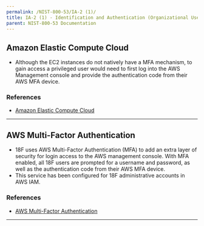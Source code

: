 ```yaml
---
permalink: /NIST-800-53/IA-2 (1)/
title: IA-2 (1) - Identification and Authentication (Organizational Users) | Network Access to Privileged Accounts
parent: NIST-800-53 Documentation
---
```


## Amazon Elastic Compute Cloud
- Although the EC2 instances do not natively have a MFA mechanism, to gain access a privileged user would need to first log into the AWS Management console and provide the authentication code from their AWS MFA device.

### References

* [Amazon Elastic Compute Cloud](https://aws.amazon.com/ec2/)

--------

## AWS Multi-Factor Authentication
- 18F uses AWS Multi-Factor Authentication (MFA) to add an extra layer of security for login access to the AWS management console. With MFA enabled, all 18F users are prompted for a username and password, as well as the authentication code from their AWS MFA device.
- This service has been configured for 18F administrative accounts in AWS IAM.

### References

* [AWS Multi-Factor Authentication](https://aws.amazon.com/iam/details/mfa/)

--------
